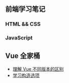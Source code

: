 ## 前端学习笔记

### HTML && CSS

### JavaScript

## Vue 全家桶

- [理解 Vue 不同版本的区别](./Vue/Vue-不同版本.md)
- [学习构造选项](./Vue/Vue-构造选项.md)

